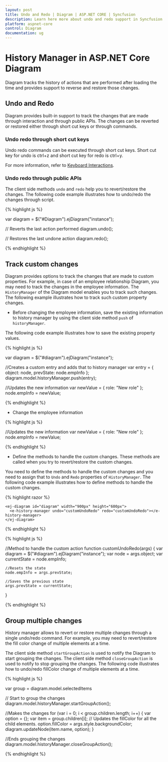 ```yaml
---
layout: post
title: Undo and Redo | Diagram | ASP.NET CORE | Syncfusion
description: Learn here more about undo and redo support in Syncfusion Essential ASP.NET Core Diagram Control, its elements, and more.
platform: aspnet-core
control: Diagram
documentation: ug
---
```


# History Manager in ASP.NET Core Diagram

Diagram tracks the history of actions that are performed after loading the time and provides support to reverse and restore those changes.

## Undo and Redo

Diagram provides built-in support to track the changes that are made through interaction and through public APIs. The changes can be reverted or restored either through short cut keys or through commands.

### Undo redo through short cut keys

Undo redo commands can be executed through short cut keys. Short cut key for undo is ctrl+z and short cut key for redo is ctrl+y.

For more information, refer to [Keyboard Interactions](/aspnetmvc/Diagram/Interaction#keyboard "Keyboard Interactions").

### Undo redo through public APIs

The client side methods `undo` and `redo` help you to revert/restore the changes. The following code example illustrates how to undo/redo the changes through script.

{% highlight js %}

var diagram = $("#Diagram").ejDiagram("instance");

// Reverts the last action performed
diagram.undo();

// Restores the last undone action
diagram.redo();

{% endhighlight %}

## Track custom changes

Diagram provides options to track the changes that are made to custom properties. For example, in case of an employee relationship Diagram, you may need to track the changes in the employee information. The `HistoryManager` of the Diagram model enables you to track such changes.
The following example illustrates how to track such custom property changes.

* Before changing the employee information, save the existing information to history manager by using the client side method `push` of `historyManager`.

The following code example illustrates how to save the existing property values. 

{% highlight js %}

var diagram = $("#diagram").ejDiagram("instance");

//Creates a custom entry and adds that to history manager
var entry = { object: node, prevState: node.empInfo };
diagram.model.historyManager.push(entry);

//Updates the new information
var newValue = { role: "New role" };
node.empInfo = newValue;

{% endhighlight %}

* Change the employee information

{% highlight js %}

//Updates the new information
var newValue = { role: "New role" };
node.empInfo = newValue;

{% endhighlight %}

* Define the methods to handle the custom changes. These methods are called when you try to revert/restore the custom changes.

You need to define the methods to handle the custom changes and you need to assign that to `Undo` and `Redo` properties of `HistoryManager`.
The following code example illustrates how to define methods to handle the custom changes.

{% highlight razor %}

    <ej-diagram id="diagram" width="900px" height="600px">
      <e-history-manager undo="customUndoRedo" redo="customUndoRedo"></e-history-manager>
    </ej-diagram>

{% endhighlight %}

{% highlight js %}

//Method to handle the custom action
function customUndoRedo(args) {
	var diagram = $("#diagram").ejDiagram("instance");
	var node = args.object;
	var currentState = node.empInfo;

	//Resets the state
	node.empInfo = args.prevState;

	//Saves the previous state
	args.prevState = currentState;
}

{% endhighlight %}

## Group multiple changes 

History manager allows to revert or restore multiple changes through a single undo/redo command. For example, you may need to revert/restore the fill color change of multiple elements at a time.

The client side method `startGroupAction` is used to notify the Diagram to start grouping the changes. The client side method `closeGroupAction` is used to notify to stop grouping the changes. The following code illustrates how to undo/redo fillColor change of multiple elements at a time.

{% highlight js %}

var group = diagram.model.selectedItems

// Start to group the changes
diagram.model.historyManager.startGroupAction();

//Makes the changes
for (var i = 0; i < group.children.length; i++) {
	var option = {};
	var item = group.children[i];
	// Updates the fillColor for all the child elements.
	option.fillColor = args.style.backgroundColor;
	diagram.updateNode(item.name, option);
}

//Ends grouping the changes
diagram.model.historyManager.closeGroupAction();

{% endhighlight %}



